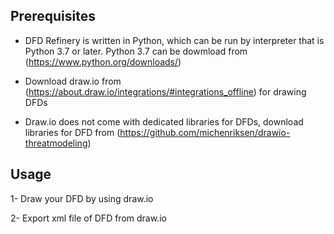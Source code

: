 
Prerequisites
------------

 - DFD Refinery is written in Python, which can be run by interpreter that is Python 3.7 or later. Python 3.7 can be dowmload from (https://www.python.org/downloads/) 
 
 - Download draw.io from (https://about.draw.io/integrations/#integrations_offline) for drawing DFDs
 
 - Draw.io does not come with dedicated libraries for DFDs, download libraries for DFD from  (https://github.com/michenriksen/drawio-threatmodeling)

Usage
------------

1- Draw your DFD by using draw.io

2- Export xml file of DFD from draw.io
